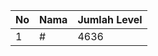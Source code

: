 | No | Nama            | Jumlah Level |
|----|-----------------|--------------|
| 1  | #    |    4636        |
